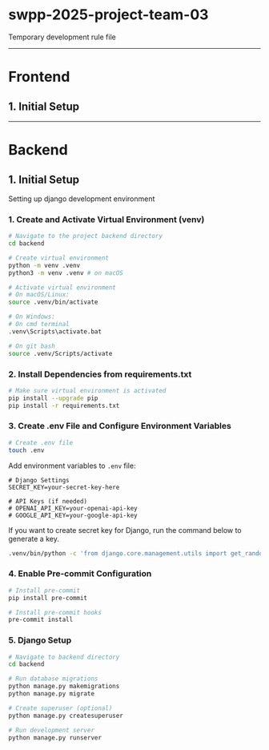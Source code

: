 # swpp-2025-project-team-03

Temporary development rule file

---

# Frontend

## 1. Initial Setup

---

# Backend

## 1. Initial Setup

Setting up django development environment

### 1. Create and Activate Virtual Environment (venv)

```bash
# Navigate to the project backend directory
cd backend

# Create virtual environment
python -m venv .venv
python3 -m venv .venv # on macOS

# Activate virtual environment
# On macOS/Linux:
source .venv/bin/activate

# On Windows:
# On cmd terminal
.venv\Scripts\activate.bat

# On git bash
source .venv/Scripts/activate
```

### 2. Install Dependencies from requirements.txt

```bash
# Make sure virtual environment is activated
pip install --upgrade pip
pip install -r requirements.txt
```

### 3. Create .env File and Configure Environment Variables

```bash
# Create .env file
touch .env
```

Add environment variables to `.env` file:

```env
# Django Settings
SECRET_KEY=your-secret-key-here

# API Keys (if needed)
# OPENAI_API_KEY=your-openai-api-key
# GOOGLE_API_KEY=your-google-api-key
```

If you want to create secret key for Django, run the command below to generate a key.

```bash
.venv/bin/python -c 'from django.core.management.utils import get_random_secret_key; print(get_random_secret_key())'
```

### 4. Enable Pre-commit Configuration

```bash
# Install pre-commit
pip install pre-commit

# Install pre-commit hooks
pre-commit install
```

### 5. Django Setup

```bash
# Navigate to backend directory
cd backend

# Run database migrations
python manage.py makemigrations
python manage.py migrate

# Create superuser (optional)
python manage.py createsuperuser

# Run development server
python manage.py runserver
```
